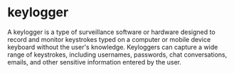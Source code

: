 # keylogger
A keylogger is a type of surveillance software or hardware designed to record and monitor keystrokes typed on a computer or mobile device keyboard without the user's knowledge. Keyloggers can capture a wide range of keystrokes, including usernames, passwords, chat conversations, emails, and other sensitive information entered by the user.
